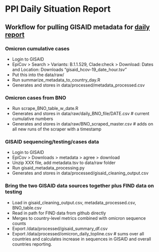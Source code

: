 # PPI Daily Situation Report

## Workflow for pulling GISAID metadata for [daily report](https://rockfound.app.box.com/integrations/googledss/openGoogleEditor?fileId=890672848592&trackingId=3#)

### Omicron cumulative cases

- Login to GISAID
- EpiCov > Search > Variants: B.1.1.529, Clade:check > Download: Dates and Location: Downloads “gisaid_hcov-19_date_hour.tsv”
- Put this into the data/raw/
- Run summarize_metadata_to_country_day.R 
- Generates  and stores in data/processed/metadata_processed.csv

### Omicron cases from BNO
- Run scrape_BNO_table_w_date.R
- Generates and stores in data/raw/daily_BNO_file/DATE.csv # current cumulative numbers
- Generates and stores in data/raw/BNO_scraped_master.csv # adds on all new runs of the scraper with a timestamp

### GISAID sequencing/testing/cases data

- Login to GISAID
- EpiCov > Downloads > metadata > agree > download
- Unzip XXX file, add metadata.tsv to data/raw folder
- Run gisaid_metadata_processing.py 
- Generates and stores in data/processed/gisaid_cleaning_output.csv

### Bring the two GISAID data sources together plus FIND data on testing
- Load in gisaid_cleaning_output.csv, metadata_processed.csv, BNO_table.csv
- Read in path for FIND data from github directly
- Merges to country-level metrics combined with omicron sequence counts
- Export /data/processed/gisaid_summary_df.csv 
- Export /data/processed/omicron_daily_topline.csv # sums over all countries and calculates increase in sequences in GISAID and overall countries reporting.
